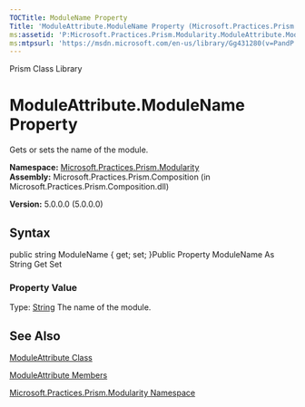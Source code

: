 ```yaml
---
TOCTitle: ModuleName Property
Title: 'ModuleAttribute.ModuleName Property (Microsoft.Practices.Prism.Modularity)'
ms:assetid: 'P:Microsoft.Practices.Prism.Modularity.ModuleAttribute.ModuleName'
ms:mtpsurl: 'https://msdn.microsoft.com/en-us/library/Gg431280(v=PandP.50)'
---
```


Prism Class Library

ModuleAttribute.ModuleName Property
=======================================

Gets or sets the name of the module.

**Namespace:** [Microsoft.Practices.Prism.Modularity](https://msdn.microsoft.com/n:microsoft.practices.prism.modularity)
**Assembly:** Microsoft.Practices.Prism.Composition (in Microsoft.Practices.Prism.Composition.dll)

**Version:** 5.0.0.0 (5.0.0.0)

## Syntax


public string ModuleName { get; set; }Public Property ModuleName As String Get Set
### Property Value

Type: [String](http://msdn.microsoft.com/en-us/library/s1wwdcbf)
The name of the module.

See Also
--------


[ModuleAttribute Class](https://msdn.microsoft.com/t:microsoft.practices.prism.modularity.moduleattribute)

[ModuleAttribute Members](https://msdn.microsoft.com/allmembers.t:microsoft.practices.prism.modularity.moduleattribute)

[Microsoft.Practices.Prism.Modularity Namespace](https://msdn.microsoft.com/n:microsoft.practices.prism.modularity)
